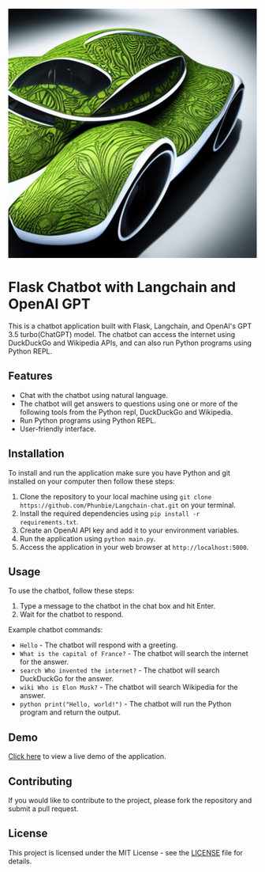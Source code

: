 ![Binaryhood](Logo/BinaryhoodLogo.png)

# Flask Chatbot with Langchain and OpenAI GPT

This is a chatbot application built with Flask, Langchain, and OpenAI's GPT 3.5 turbo(ChatGPT) model. The chatbot can access the internet using DuckDuckGo and Wikipedia APIs, and can also run Python programs using Python REPL.

## Features

- Chat with the chatbot using natural language.
- The chatbot will get answers to questions using one or more of the following tools from the Python repl, DuckDuckGo and Wikipedia.
- Run Python programs using Python REPL.
- User-friendly interface.

## Installation

To install and run the application make sure you have Python and git installed on your computer then follow these steps:

1. Clone the repository to your local machine using `git clone https://github.com/Phunbie/Langchain-chat.git` on your terminal.
2. Install the required dependencies using `pip install -r requirements.txt`.
3. Create an OpenAI API key and add it to your environment variables.
4. Run the application using `python main.py`.
5. Access the application in your web browser at `http://localhost:5000`.

## Usage

To use the chatbot, follow these steps:

1. Type a message to the chatbot in the chat box and hit Enter.
2. Wait for the chatbot to respond.

Example chatbot commands:

- `Hello` - The chatbot will respond with a greeting.
- `What is the capital of France?` - The chatbot will search the internet for the answer.
- `search Who invented the internet?` - The chatbot will search DuckDuckGo for the answer.
- `wiki Who is Elon Musk?` - The chatbot will search Wikipedia for the answer.
- `python print("Hello, world!")` - The chatbot will run the Python program and return the output.

## Demo

[Click here](https://langchain-chatbot-clone.funbi.repl.co/) to view a live demo of the application.

## Contributing

If you would like to contribute to the project, please fork the repository and submit a pull request.

## License

This project is licensed under the MIT License - see the [LICENSE](LICENSE) file for details.
